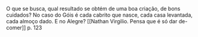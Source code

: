 O que se busca, qual resultado se obtém de uma boa criação, de bons cuidados?  No caso do Góis é cada cabrito que nasce, cada casa levantada, cada almoço dado. E no Alegre? [[Nathan Virgilio. Pensa que é só dar de-comer]] p. 123 
